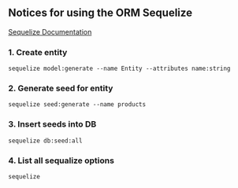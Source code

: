 ## Notices for using the ORM Sequelize

[Sequelize Documentation](http://docs.sequelizejs.com/)

### 1. Create entity
```
sequelize model:generate --name Entity --attributes name:string
```

### 2. Generate seed for entity
```
sequelize seed:generate --name products 
```

### 3. Insert seeds into DB
```
sequelize db:seed:all
```

### 4. List all sequalize options
```
sequelize
```
